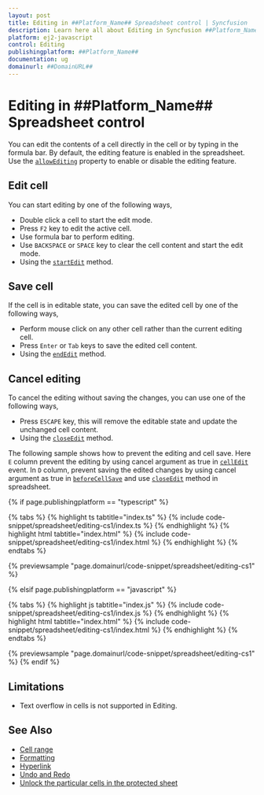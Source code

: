 ```yaml
---
layout: post
title: Editing in ##Platform_Name## Spreadsheet control | Syncfusion
description: Learn here all about Editing in Syncfusion ##Platform_Name## Spreadsheet control of Syncfusion Essential JS 2 and more.
platform: ej2-javascript
control: Editing 
publishingplatform: ##Platform_Name##
documentation: ug
domainurl: ##DomainURL##
---
```


# Editing in ##Platform_Name## Spreadsheet control

You can edit the contents of a cell directly in the cell or by typing in the formula bar. By default, the editing feature is enabled in the spreadsheet. Use the [`allowEditing`](../api/spreadsheet/#allowediting) property to enable or disable the editing feature.

## Edit cell

You can start editing by one of the following ways,

* Double click a cell to start the edit mode.
* Press `F2` key to edit the active cell.
* Use formula bar to perform editing.
* Use `BACKSPACE` or `SPACE` key to clear the cell content and start the edit mode.
* Using the [`startEdit`](../api/spreadsheet/#startedit) method.

## Save cell

If the cell is in editable state, you can save the edited cell by one of the following ways,

* Perform mouse click on any other cell rather than the current editing cell.
* Press `Enter` or `Tab` keys to save the edited cell content.
* Using the [`endEdit`](../api/spreadsheet/#endedit) method.

## Cancel editing

To cancel the editing without saving the changes, you can use one of the following ways,

* Press `ESCAPE` key, this will remove the editable state and update the unchanged cell content.
* Using the [`closeEdit`](../api/spreadsheet/#closeedit) method.

The following sample shows how to prevent the editing and cell save. Here `E` column prevent the editing by using cancel argument as true in [`cellEdit`](../api/spreadsheet/#celledit) event. In `D` column, prevent saving the edited changes by using cancel argument as true in [`beforeCellSave`](../api/spreadsheet/#beforecellsave) and use [`closeEdit`](../api/spreadsheet/#closeedit) method in spreadsheet.

{% if page.publishingplatform == "typescript" %}

 {% tabs %}
{% highlight ts tabtitle="index.ts" %}
{% include code-snippet/spreadsheet/editing-cs1/index.ts %}
{% endhighlight %}
{% highlight html tabtitle="index.html" %}
{% include code-snippet/spreadsheet/editing-cs1/index.html %}
{% endhighlight %}
{% endtabs %}
        
{% previewsample "page.domainurl/code-snippet/spreadsheet/editing-cs1" %}

{% elsif page.publishingplatform == "javascript" %}

{% tabs %}
{% highlight js tabtitle="index.js" %}
{% include code-snippet/spreadsheet/editing-cs1/index.js %}
{% endhighlight %}
{% highlight html tabtitle="index.html" %}
{% include code-snippet/spreadsheet/editing-cs1/index.html %}
{% endhighlight %}
{% endtabs %}

{% previewsample "page.domainurl/code-snippet/spreadsheet/editing-cs1" %}
{% endif %}

## Limitations

* Text overflow in cells is not supported in Editing.

## See Also

* [Cell range](./cell-range)
* [Formatting](./formatting)
* [Hyperlink](./link)
* [Undo and Redo](./undo-redo)
* [Unlock the particular cells in the protected sheet](./protect-sheet#unlock-the-particular-cells-in-the-protected-sheet)

